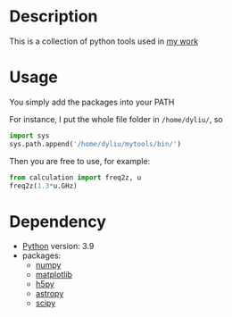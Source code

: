 # Description
This is a collection of python tools used in [my work](https://arxiv.org/abs/2411.03988)

# Usage
You simply add the packages into your PATH

For instance, I put the whole file folder in `/home/dyliu/`, 
so
```py
import sys
sys.path.append('/home/dyliu/mytools/bin/')
```

Then you are free to use, for example:
```py
from calculation import freq2z, u
freq2z(1.3*u.GHz)
```

# Dependency
* [Python](https://www.python.org/) version: 3.9
* packages:
    * [numpy](https://numpy.org/)
    * [matplotlib](https://matplotlib.org/)
    * [h5py](https://www.h5py.org/)
    * [astropy](https://www.astropy.org/)
    * [scipy](https://scipy.org/)
